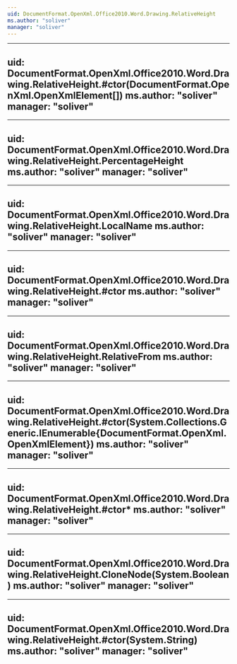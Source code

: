 ```yaml
---
uid: DocumentFormat.OpenXml.Office2010.Word.Drawing.RelativeHeight
ms.author: "soliver"
manager: "soliver"
---
```


---
uid: DocumentFormat.OpenXml.Office2010.Word.Drawing.RelativeHeight.#ctor(DocumentFormat.OpenXml.OpenXmlElement[])
ms.author: "soliver"
manager: "soliver"
---

---
uid: DocumentFormat.OpenXml.Office2010.Word.Drawing.RelativeHeight.PercentageHeight
ms.author: "soliver"
manager: "soliver"
---

---
uid: DocumentFormat.OpenXml.Office2010.Word.Drawing.RelativeHeight.LocalName
ms.author: "soliver"
manager: "soliver"
---

---
uid: DocumentFormat.OpenXml.Office2010.Word.Drawing.RelativeHeight.#ctor
ms.author: "soliver"
manager: "soliver"
---

---
uid: DocumentFormat.OpenXml.Office2010.Word.Drawing.RelativeHeight.RelativeFrom
ms.author: "soliver"
manager: "soliver"
---

---
uid: DocumentFormat.OpenXml.Office2010.Word.Drawing.RelativeHeight.#ctor(System.Collections.Generic.IEnumerable{DocumentFormat.OpenXml.OpenXmlElement})
ms.author: "soliver"
manager: "soliver"
---

---
uid: DocumentFormat.OpenXml.Office2010.Word.Drawing.RelativeHeight.#ctor*
ms.author: "soliver"
manager: "soliver"
---

---
uid: DocumentFormat.OpenXml.Office2010.Word.Drawing.RelativeHeight.CloneNode(System.Boolean)
ms.author: "soliver"
manager: "soliver"
---

---
uid: DocumentFormat.OpenXml.Office2010.Word.Drawing.RelativeHeight.#ctor(System.String)
ms.author: "soliver"
manager: "soliver"
---

